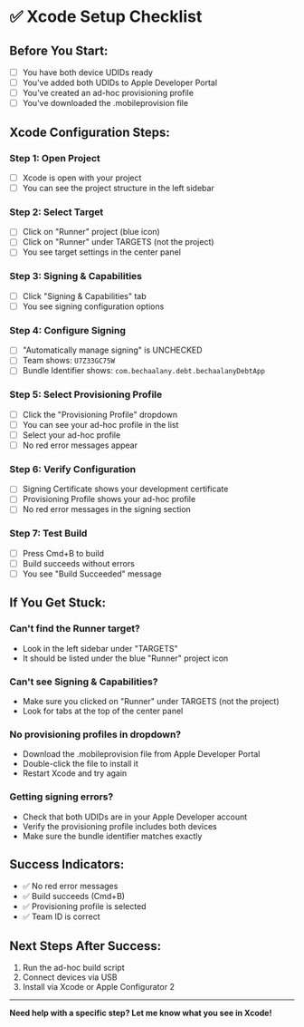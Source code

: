 # ✅ Xcode Setup Checklist

## Before You Start:
- [ ] You have both device UDIDs ready
- [ ] You've added both UDIDs to Apple Developer Portal
- [ ] You've created an ad-hoc provisioning profile
- [ ] You've downloaded the .mobileprovision file

## Xcode Configuration Steps:

### Step 1: Open Project
- [ ] Xcode is open with your project
- [ ] You can see the project structure in the left sidebar

### Step 2: Select Target
- [ ] Click on "Runner" project (blue icon)
- [ ] Click on "Runner" under TARGETS (not the project)
- [ ] You see target settings in the center panel

### Step 3: Signing & Capabilities
- [ ] Click "Signing & Capabilities" tab
- [ ] You see signing configuration options

### Step 4: Configure Signing
- [ ] "Automatically manage signing" is UNCHECKED
- [ ] Team shows: `U7Z33GC75W`
- [ ] Bundle Identifier shows: `com.bechaalany.debt.bechaalanyDebtApp`

### Step 5: Select Provisioning Profile
- [ ] Click the "Provisioning Profile" dropdown
- [ ] You can see your ad-hoc profile in the list
- [ ] Select your ad-hoc profile
- [ ] No red error messages appear

### Step 6: Verify Configuration
- [ ] Signing Certificate shows your development certificate
- [ ] Provisioning Profile shows your ad-hoc profile
- [ ] No red error messages in the signing section

### Step 7: Test Build
- [ ] Press Cmd+B to build
- [ ] Build succeeds without errors
- [ ] You see "Build Succeeded" message

## If You Get Stuck:

### Can't find the Runner target?
- Look in the left sidebar under "TARGETS"
- It should be listed under the blue "Runner" project icon

### Can't see Signing & Capabilities?
- Make sure you clicked on "Runner" under TARGETS (not the project)
- Look for tabs at the top of the center panel

### No provisioning profiles in dropdown?
- Download the .mobileprovision file from Apple Developer Portal
- Double-click the file to install it
- Restart Xcode and try again

### Getting signing errors?
- Check that both UDIDs are in your Apple Developer account
- Verify the provisioning profile includes both devices
- Make sure the bundle identifier matches exactly

## Success Indicators:
- ✅ No red error messages
- ✅ Build succeeds (Cmd+B)
- ✅ Provisioning profile is selected
- ✅ Team ID is correct

## Next Steps After Success:
1. Run the ad-hoc build script
2. Connect devices via USB
3. Install via Xcode or Apple Configurator 2

---

**Need help with a specific step? Let me know what you see in Xcode!** 